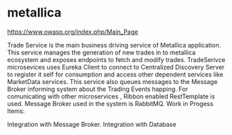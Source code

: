 # metallica

https://www.owasp.org/index.php/Main_Page

Trade Service is the main business driving service of Metallica application. This service manages the generation of new trades in to metallica ecosystem and exposes
endpoints to fetch and modify trades.
TradeSerivce microsevices uses Eureka Client to connect to Centralized Discovery Server to register it self for consumption and access other dependent services
like MarketData services.
This service also queues messages to the Message Broker informing system about the Trading Events happing.
For comunicating with other microservices , Ribbon enabled RestTemplate is used.
Message Broker used in the system is RabbitMQ.
Work in Progess Items:

Integration with Message Broker.
Integration with Database